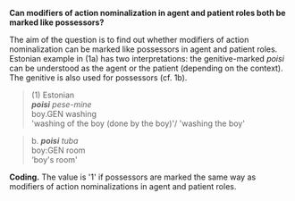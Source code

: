 **Can modifiers of action nominalization in agent and patient roles both be marked like possessors?**

The aim of the question is to find out whether modifiers of action nominalization can be marked like possessors in agent and patient roles. Estonian example in (1a) has two interpretations: the genitive-marked *poisi* can be understood as the agent or the patient (depending on the context). The genitive is also used for possessors (cf. 1b).  

>(1) Estonian<br/>
>***poisi** pese-mine*<br/>
>boy.GEN washing<br/>
>'washing of the boy (done by the boy)'/ 'washing the boy'

>b. ***poisi** tuba*<br/>
>boy:GEN room<br/>
>‘boy's room'

**Coding.** The value is '1' if possessors are marked the same way as modifiers of action nominalizations in agent and patient roles. 
